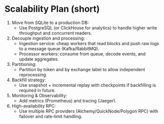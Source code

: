 # Scalability Plan (short)

1. Move from SQLite to a production DB:
   - Use PostgreSQL (or ClickHouse for analytics) to handle higher write throughput and concurrent readers.
2. Decouple ingestion and processing:
   - Ingestion service: cheap workers that read blocks and push raw logs to a message queue (Kafka/RabbitMQ).
   - Processor workers: consume from queue, decode events, and update aggregates.
3. Partitioning:
   - Partition by token and by exchange label to allow independent reprocessing.
4. Backfill strategy:
   - Use snapshot + incremental replay with checkpoints if backfilling is required in future.
5. Monitoring & Observability:
   - Add metrics (Prometheus) and tracing (Jaeger).
6. High-availability RPC:
   - Use multiple RPC providers (Alchemy/QuickNode/Polygon RPC) with failover and rate-limit handling.
